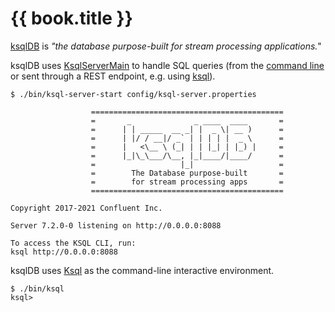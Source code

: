 # {{ book.title }}

[ksqlDB](https://ksqldb.io/) is _"the database purpose-built for stream processing applications._"

ksqlDB uses [KsqlServerMain](rest/KsqlServerMain.md) to handle SQL queries (from the [command line](rest/ServerOptions.md#queries-file) or sent through a REST endpoint, e.g. using [ksql](cli/Ksql.md)).

```text
$ ./bin/ksql-server-start config/ksql-server.properties

                  ===========================================
                  =       _              _ ____  ____       =
                  =      | | _____  __ _| |  _ \| __ )      =
                  =      | |/ / __|/ _` | | | | |  _ \      =
                  =      |   <\__ \ (_| | | |_| | |_) |     =
                  =      |_|\_\___/\__, |_|____/|____/      =
                  =                   |_|                   =
                  =        The Database purpose-built       =
                  =        for stream processing apps       =
                  ===========================================

Copyright 2017-2021 Confluent Inc.

Server 7.2.0-0 listening on http://0.0.0.0:8088

To access the KSQL CLI, run:
ksql http://0.0.0.0:8088
```

ksqlDB uses [Ksql](cli/Ksql.md) as the command-line interactive environment.

```text
$ ./bin/ksql
ksql>
```
